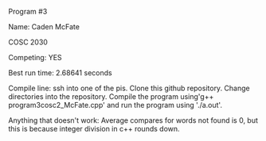 Program #3

Name: Caden McFate

COSC 2030

Competing: YES

Best run time: 2.68641 seconds

Compile line: ssh into one of the pis. Clone this github repository. Change directories into the repository. Compile the program using'g++ program3cosc2_McFate.cpp' and run the program using './a.out'.

Anything that doesn't work: Average compares for words not found is 0, but this is because integer division in c++ rounds down.
